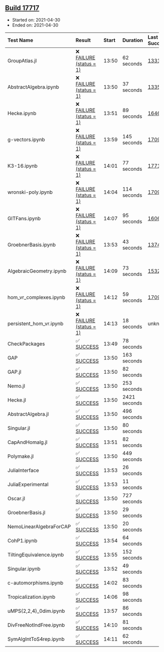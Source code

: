 ## [Build 17717](https://oscarci.mathematik.uni-kl.de/job/oscar/17717/)

* Started on: 2021-04-30
* Ended on: 2021-04-30

| Test Name    | Result | Start | Duration | Last Success | First Failure |
|:-------------|:-------|:------|:---------|:-------------|:--------------|
| GroupAtlas.jl | ❌ [FAILURE (status = 1)](https://oscarci.mathematik.uni-kl.de/job/oscar/17717/artifact/logs/build-17717/GroupAtlas.jl.log) | 13:50 | 62 seconds | [13311](https://oscarci.mathematik.uni-kl.de/job/oscar/13311/) | [13312](https://oscarci.mathematik.uni-kl.de/job/oscar/13312/) |
| AbstractAlgebra.ipynb | ❌ [FAILURE (status = 1)](https://oscarci.mathematik.uni-kl.de/job/oscar/17717/artifact/logs/build-17717/AbstractAlgebra.ipynb.log) | 13:50 | 37 seconds | [13355](https://oscarci.mathematik.uni-kl.de/job/oscar/13355/) | [13356](https://oscarci.mathematik.uni-kl.de/job/oscar/13356/) |
| Hecke.ipynb | ❌ [FAILURE (status = 1)](https://oscarci.mathematik.uni-kl.de/job/oscar/17717/artifact/logs/build-17717/Hecke.ipynb.log) | 13:51 | 89 seconds | [16463](https://oscarci.mathematik.uni-kl.de/job/oscar/16463/) | [16464](https://oscarci.mathematik.uni-kl.de/job/oscar/16464/) |
| g-vectors.ipynb | ❌ [FAILURE (status = 1)](https://oscarci.mathematik.uni-kl.de/job/oscar/17717/artifact/logs/build-17717/g-vectors.ipynb.log) | 13:59 | 145 seconds | [17099](https://oscarci.mathematik.uni-kl.de/job/oscar/17099/) | [17100](https://oscarci.mathematik.uni-kl.de/job/oscar/17100/) |
| K3-16.ipynb | ❌ [FAILURE (status = 1)](https://oscarci.mathematik.uni-kl.de/job/oscar/17717/artifact/logs/build-17717/K3-16.ipynb.log) | 14:01 | 77 seconds | [17716](https://oscarci.mathematik.uni-kl.de/job/oscar/17716/) | [17717](https://oscarci.mathematik.uni-kl.de/job/oscar/17717/) |
| wronski-poly.ipynb | ❌ [FAILURE (status = 1)](https://oscarci.mathematik.uni-kl.de/job/oscar/17717/artifact/logs/build-17717/wronski-poly.ipynb.log) | 14:04 | 114 seconds | [17098](https://oscarci.mathematik.uni-kl.de/job/oscar/17098/) | [17099](https://oscarci.mathematik.uni-kl.de/job/oscar/17099/) |
| GITFans.ipynb | ❌ [FAILURE (status = 1)](https://oscarci.mathematik.uni-kl.de/job/oscar/17717/artifact/logs/build-17717/GITFans.ipynb.log) | 14:07 | 95 seconds | [16068](https://oscarci.mathematik.uni-kl.de/job/oscar/16068/) | [16069](https://oscarci.mathematik.uni-kl.de/job/oscar/16069/) |
| GroebnerBasis.ipynb | ❌ [FAILURE (status = 1)](https://oscarci.mathematik.uni-kl.de/job/oscar/17717/artifact/logs/build-17717/GroebnerBasis.ipynb.log) | 13:53 | 43 seconds | [13748](https://oscarci.mathematik.uni-kl.de/job/oscar/13748/) | [13749](https://oscarci.mathematik.uni-kl.de/job/oscar/13749/) |
| AlgebraicGeometry.ipynb | ❌ [FAILURE (status = 1)](https://oscarci.mathematik.uni-kl.de/job/oscar/17717/artifact/logs/build-17717/AlgebraicGeometry.ipynb.log) | 14:09 | 73 seconds | [15322](https://oscarci.mathematik.uni-kl.de/job/oscar/15322/) | [15323](https://oscarci.mathematik.uni-kl.de/job/oscar/15323/) |
| hom_vr_complexes.ipynb | ❌ [FAILURE (status = 1)](https://oscarci.mathematik.uni-kl.de/job/oscar/17717/artifact/logs/build-17717/hom_vr_complexes.ipynb.log) | 14:12 | 59 seconds | [17099](https://oscarci.mathematik.uni-kl.de/job/oscar/17099/) | [17100](https://oscarci.mathematik.uni-kl.de/job/oscar/17100/) |
| persistent_hom_vr.ipynb | ❌ [FAILURE (status = 1)](https://oscarci.mathematik.uni-kl.de/job/oscar/17717/artifact/logs/build-17717/persistent_hom_vr.ipynb.log) | 14:13 | 18 seconds | unknown | unknown |
| CheckPackages | ✅ [SUCCESS](https://oscarci.mathematik.uni-kl.de/job/oscar/17717/artifact/logs/build-17717/CheckPackages.log) | 13:49 | 78 seconds |  |  |
| GAP | ✅ [SUCCESS](https://oscarci.mathematik.uni-kl.de/job/oscar/17717/artifact/logs/build-17717/GAP.log) | 13:50 | 163 seconds |  |  |
| GAP.jl | ✅ [SUCCESS](https://oscarci.mathematik.uni-kl.de/job/oscar/17717/artifact/logs/build-17717/GAP.jl.log) | 13:50 | 82 seconds |  |  |
| Nemo.jl | ✅ [SUCCESS](https://oscarci.mathematik.uni-kl.de/job/oscar/17717/artifact/logs/build-17717/Nemo.jl.log) | 13:50 | 253 seconds |  |  |
| Hecke.jl | ✅ [SUCCESS](https://oscarci.mathematik.uni-kl.de/job/oscar/17717/artifact/logs/build-17717/Hecke.jl.log) | 13:50 | 2421 seconds |  |  |
| AbstractAlgebra.jl | ✅ [SUCCESS](https://oscarci.mathematik.uni-kl.de/job/oscar/17717/artifact/logs/build-17717/AbstractAlgebra.jl.log) | 13:50 | 496 seconds |  |  |
| Singular.jl | ✅ [SUCCESS](https://oscarci.mathematik.uni-kl.de/job/oscar/17717/artifact/logs/build-17717/Singular.jl.log) | 13:50 | 80 seconds |  |  |
| CapAndHomalg.jl | ✅ [SUCCESS](https://oscarci.mathematik.uni-kl.de/job/oscar/17717/artifact/logs/build-17717/CapAndHomalg.jl.log) | 13:51 | 82 seconds |  |  |
| Polymake.jl | ✅ [SUCCESS](https://oscarci.mathematik.uni-kl.de/job/oscar/17717/artifact/logs/build-17717/Polymake.jl.log) | 13:50 | 449 seconds |  |  |
| JuliaInterface | ✅ [SUCCESS](https://oscarci.mathematik.uni-kl.de/job/oscar/17717/artifact/logs/build-17717/JuliaInterface.log) | 13:53 | 26 seconds |  |  |
| JuliaExperimental | ✅ [SUCCESS](https://oscarci.mathematik.uni-kl.de/job/oscar/17717/artifact/logs/build-17717/JuliaExperimental.log) | 13:53 | 11 seconds |  |  |
| Oscar.jl | ✅ [SUCCESS](https://oscarci.mathematik.uni-kl.de/job/oscar/17717/artifact/logs/build-17717/Oscar.jl.log) | 13:50 | 727 seconds |  |  |
| GroebnerBasis.jl | ✅ [SUCCESS](https://oscarci.mathematik.uni-kl.de/job/oscar/17717/artifact/logs/build-17717/GroebnerBasis.jl.log) | 13:50 | 29 seconds |  |  |
| NemoLinearAlgebraForCAP | ✅ [SUCCESS](https://oscarci.mathematik.uni-kl.de/job/oscar/17717/artifact/logs/build-17717/NemoLinearAlgebraForCAP.log) | 13:50 | 20 seconds |  |  |
| CohP1.ipynb | ✅ [SUCCESS](https://oscarci.mathematik.uni-kl.de/job/oscar/17717/artifact/logs/build-17717/CohP1.ipynb.log) | 13:54 | 64 seconds |  |  |
| TiltingEquivalence.ipynb | ✅ [SUCCESS](https://oscarci.mathematik.uni-kl.de/job/oscar/17717/artifact/logs/build-17717/TiltingEquivalence.ipynb.log) | 13:55 | 152 seconds |  |  |
| Singular.ipynb | ✅ [SUCCESS](https://oscarci.mathematik.uni-kl.de/job/oscar/17717/artifact/logs/build-17717/Singular.ipynb.log) | 13:52 | 49 seconds |  |  |
| c-automorphisms.ipynb | ✅ [SUCCESS](https://oscarci.mathematik.uni-kl.de/job/oscar/17717/artifact/logs/build-17717/c-automorphisms.ipynb.log) | 14:02 | 83 seconds |  |  |
| Tropicalization.ipynb | ✅ [SUCCESS](https://oscarci.mathematik.uni-kl.de/job/oscar/17717/artifact/logs/build-17717/Tropicalization.ipynb.log) | 14:06 | 98 seconds |  |  |
| uMPS(2,2,4)_0dim.ipynb | ✅ [SUCCESS](https://oscarci.mathematik.uni-kl.de/job/oscar/17717/artifact/logs/build-17717/uMPS-2-2-4-_0dim.ipynb.log) | 13:57 | 86 seconds |  |  |
| DivFreeNotIndFree.ipynb | ✅ [SUCCESS](https://oscarci.mathematik.uni-kl.de/job/oscar/17717/artifact/logs/build-17717/DivFreeNotIndFree.ipynb.log) | 14:10 | 81 seconds |  |  |
| SymAlgIntToS4rep.ipynb | ✅ [SUCCESS](https://oscarci.mathematik.uni-kl.de/job/oscar/17717/artifact/logs/build-17717/SymAlgIntToS4rep.ipynb.log) | 14:11 | 62 seconds |  |  |
